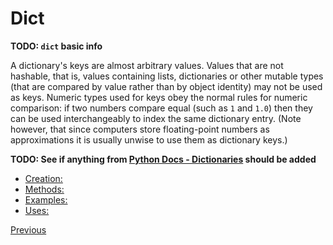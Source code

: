 # Dict

**TODO: `dict` basic info**

A dictionary's keys are almost arbitrary values. Values that are not hashable, that is, values containing lists, dictionaries or other mutable types (that are compared by value rather than by object identity) may not be used as keys. Numeric types used for keys obey the normal rules for numeric comparison: if two numbers compare equal (such as `1` and `1.0`) then they can be used interchangeably to index the same dictionary entry. (Note however, that since computers store floating-point numbers as approximations it is usually unwise to use them as dictionary keys.)

**TODO: See if anything from [Python Docs - Dictionaries](https://docs.python.org/3/tutorial/datastructures.html#dictionaries) should be added**

- [Creation:](Python-Mapping-Dict-Creation)
- [Methods:](Python-Mapping-Dict-Methods)
- [Examples:](Python-Mapping-Dict-Examples)
- [Uses:](Python-Mapping-Dict-Uses)

[Previous](Python-More-Builtin-Types)
